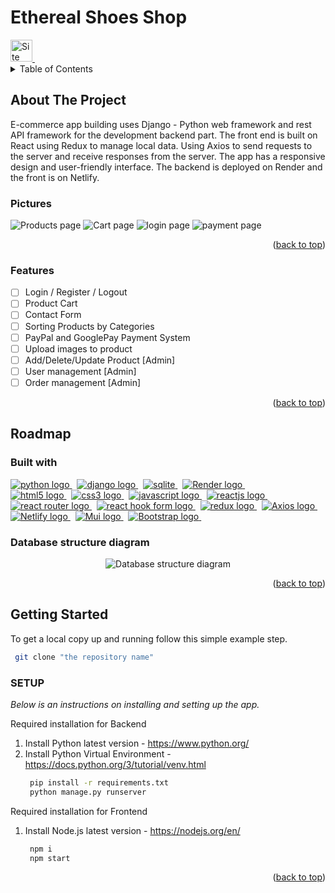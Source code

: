 <a name="readme-top"></a>

# Ethereal Shoes Shop

<a href="https://etherealshoes.netlify.app/" target="_blank">
<img src="https://img.shields.io/badge/Ethereal%20Shoes-282C34" alt="Site" margin="100px" height="35" />
</a>
&nbsp;

<!-- TABLE OF CONTENTS -->
<details>
  <summary>Table of Contents</summary>
  <ol>
    <li><a href="#about-the-project">About The Project<a></li>
      <ul>
        <li><a href="#pictures">Pictures</a></li>
      </ul>
      <ul>
        <li><a href="#features">Features</a></li>
      </ul>
    <li><a href="#roadmap">Roadmap</a>
      <ul>
        <li><a href="#built-with">Built with</a></li>
        <li><a href="#database-structure-diagram">Database structure diagram</a></li>
      </ul>
    </li>
    <li>
      <a href="#getting-started">Getting Started</a>
      <ul>
        <li><a href="#setup">SETUP</a></li>
      </ul>
    </li>

  </ol>
</details>


## About The Project

E-commerce app building uses Django - Python web framework and rest API framework for the development backend part. The front end is built on React using Redux to manage local data. Using Axios to send requests to the server and receive responses from the server. The app has a responsive design and user-friendly interface. The backend is deployed on Render and the front is on Netlify.

### Pictures
<div>
<img src="images/Products.png" alt="Products page">
<img src="images/Cart.png" alt="Cart page">
<img src="images/login.png" alt="login page">
<img src="images/payment.png" alt="payment page">
</div>
<p align="right">(<a href="#readme-top">back to top</a>)</p>

### Features

- [ ] Login / Register / Logout
- [ ] Product Cart
- [ ] Contact Form
- [ ] Sorting Products by Categories
- [ ] PayPal and GooglePay Payment System
- [ ] Upload images to product
- [ ] Add/Delete/Update Product [Admin]
- [ ] User management [Admin]
- [ ] Order management [Admin]

<p align="right">(<a href="#readme-top">back to top</a>)</p>

## Roadmap

### Built with

<a href="https://www.python.org/" target="_blank" rel="noreferrer"> <img src="https://img.shields.io/badge/python-3776AB?style=for-the-badge&logo=python&logoColor=white" alt="python logo"/> </a>&nbsp;
<a href="https://www.djangoproject.com/" target="_blank" rel="noreferrer"> <img src="https://img.shields.io/badge/django-092E20?style=for-the-badge&logo=django&logoColor=white" alt="django logo"/> </a>&nbsp;
<a href="https://www.sqlite.org/index.html" target="_blank" rel="noreferrer"> <img src="https://img.shields.io/badge/sqlite-003B57?style=for-the-badge&logo=sqlite&logoColor=white" alt="sqlite"/> </a>&nbsp;
<a href="https://render.com/" target="_blank" rel="noreferrer"> <img src="https://img.shields.io/badge/Render-46E3B7?style=for-the-badge&logo=Render&logoColor=white" alt="Render logo"/> </a>&nbsp;
<br>
<a href="https://html.spec.whatwg.org/multipage/" target="_blank" rel="noreferrer"> <img src="https://img.shields.io/badge/HTML5-E34F26?style=for-the-badge&logo=html5&logoColor=white" alt="html5 logo"/> </a>&nbsp;
<a href="https://www.w3schools.com/css/" target="_blank" rel="noreferrer"> <img src="https://img.shields.io/badge/css-1572B6?style=for-the-badge&logo=css3&logoColor=white" alt="css3 logo"/> </a>&nbsp;
<a href="https://www.javascript.com/" target="_blank" rel="noreferrer"> <img src="https://img.shields.io/badge/javascript-F7DF1E?style=for-the-badge&logo=javascript&logoColor=white" alt="javascript logo"/> </a>&nbsp;
<a href="https://reactjs.org/" target="_blank" rel="noreferrer"> <img src="https://img.shields.io/badge/React-20232A?style=for-the-badge&logo=react&logoColor=61DAFB" alt="reactjs logo"/> </a>&nbsp;
<a href="https://v5.reactrouter.com/" target="_blank" rel="noreferrer"> <img src="https://img.shields.io/badge/React%20Router-CA4245?style=for-the-badge&logo=ReactRouter&logoColor=white" alt="react router logo"/> </a>&nbsp;
<a href="https://react-hook-form.com/" target="_blank" rel="noreferrer"> <img src="https://img.shields.io/badge/React%20Hook%20Form-EC5990?style=for-the-badge&logo=ReactHookForm&logoColor=white" alt="react hook form logo"/> </a>&nbsp;
<a href="https://redux.js.org/" target="_blank" rel="noreferrer"> <img src="https://img.shields.io/badge/redux-764ABC?style=for-the-badge&logo=redux&logoColor=white" alt="redux logo"/> </a>&nbsp;
<a href="https://axios-http.com/docs/intro" target="_blank" rel="noreferrer"> <img src="https://img.shields.io/badge/Axios-5A29E4?style=for-the-badge&logo=Axios&logoColor=white" alt="Axios logo"/> </a>&nbsp;
<a href="https://app.netlify.com/" target="_blank" rel="noreferrer"> <img src="https://img.shields.io/badge/Netlify-00C7B7?style=for-the-badge&logo=Netlify&logoColor=white" alt="Netlify logo"/> </a>&nbsp;
<a href="https://mui.com/" target="_blank" rel="noreferrer"> <img src="https://img.shields.io/badge/mui-007FFF?style=for-the-badge&logo=mui&logoColor=white" alt="Mui logo"/> </a>&nbsp;
<a href="https://getbootstrap.com/" target="_blank" rel="noreferrer"> <img src="https://img.shields.io/badge/Bootstrap-7952B3?style=for-the-badge&logo=Bootstrap&logoColor=white" alt="Bootstrap logo"/> </a>&nbsp;

### Database structure diagram

<p align="center">
  <img src="images/sqlSchema.jpg" alt="Database structure diagram">
</p>

<p align="right">(<a href="#readme-top">back to top</a>)</p>

## Getting Started

To get a local copy up and running follow this simple example step.
   ```sh
    git clone "the repository name"
   ```

### SETUP
_Below is an instructions on installing and setting up the app._

Required installation for Backend
1. Install Python latest version - https://www.python.org/
2. Install Python Virtual Environment - https://docs.python.org/3/tutorial/venv.html
   ```sh
    pip install -r requirements.txt
    python manage.py runserver
   ```
Required installation for Frontend
1. Install Node.js latest version - https://nodejs.org/en/
   ```sh
    npm i
    npm start
   ```

<p align="right">(<a href="#readme-top">back to top</a>)</p>

